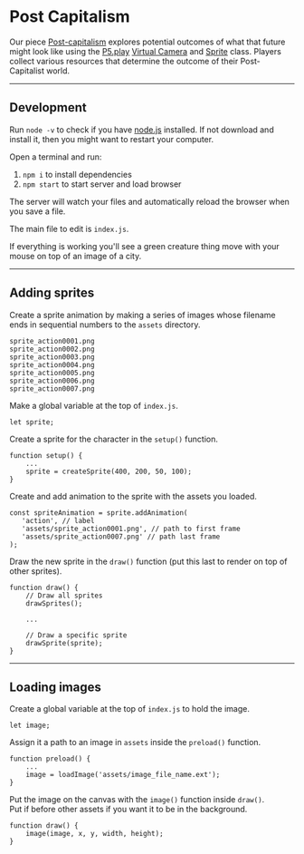 # Post Capitalism

Our piece [Post-capitalism](https://en.wikipedia.org/wiki/Post-capitalism) explores potential outcomes of what that future might look like using the [P5.play](http://molleindustria.github.io/p5.play/) [Virtual Camera](http://molleindustria.github.io/p5.play/examples/index.html?fileName=camera.js) and [Sprite](http://molleindustria.github.io/p5.play/examples/index.html?fileName=sprite.js) class. Players collect various resources that determine the outcome of their Post-Capitalist world.

---

## Development

Run `node -v` to check if you have [node.js](https://nodejs.org/en/) installed. If not download and install it, then you might want to restart your computer.

Open a terminal and run:

1. `npm i` to install dependencies
2. `npm start` to start server and load browser

The server will watch your files and automatically reload the browser when you save a file.

The main file to edit is `index.js`.

If everything is working you'll see a green creature thing move with your mouse on top of an image of a city.

---

## Adding sprites

Create a sprite animation by making a series of images whose filename ends in sequential numbers to the `assets` directory.

```
sprite_action0001.png
sprite_action0002.png
sprite_action0003.png
sprite_action0004.png
sprite_action0005.png
sprite_action0006.png
sprite_action0007.png
```

Make a global variable at the top of `index.js`.   
```
let sprite;
```

Create a sprite for the character in the `setup()` function.
```
function setup() {
    ...
    sprite = createSprite(400, 200, 50, 100);
}
```

 Create and add animation to the sprite with the assets you loaded.
 ```
 const spriteAnimation = sprite.addAnimation(
    'action', // label
    'assets/sprite_action0001.png', // path to first frame
    'assets/sprite_action0007.png' // path last frame
);
```

Draw the new sprite in the `draw()` function (put this last to render on top of other sprites).
```
function draw() {
    // Draw all sprites
    drawSprites();

    ...

    // Draw a specific sprite
    drawSprite(sprite);
}
```

---

## Loading images

Create a global variable at the top of `index.js` to hold the image.
```
let image;
```

Assign it a path to an image in `assets` inside the `preload()` function.
```
function preload() {
    ...
    image = loadImage('assets/image_file_name.ext');
}
```

Put the image on the canvas with the `image()` function inside `draw()`.  
Put if before other assets if you want it to be in the background.
```
function draw() {
    image(image, x, y, width, height);
}
```

